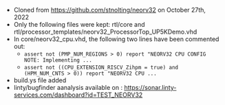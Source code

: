 * Cloned from https://github.com/stnolting/neorv32 on October 27th, 2022
* Only the following files were kept: rtl/core and rtl/processor_templates/neorv32_ProcessorTop_UP5KDemo.vhd
* In core/neorv32_cpu.vhd, the following two lines have been commented out:
    * `assert not (PMP_NUM_REGIONS > 0) report "NEORV32 CPU CONFIG NOTE: Implementing ...`
    * `assert not ((CPU_EXTENSION_RISCV_Zihpm = true) and (HPM_NUM_CNTS > 0)) report "NEORV32 CPU ...`
* build.ys file added
* linty/bugfinder aanalysis available on : https://sonar.linty-services.com/dashboard?id=TEST_NEORV32